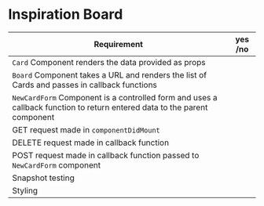 # Inspiration Board

Requirement | yes /no
--- | ---
`Card` Component renders the data provided as props |
`Board` Component takes a URL and renders the list of Cards and passes in callback functions |
`NewCardForm` Component is a controlled form and uses a callback function to return entered data to the parent component |
GET request made in `componentDidMount` |
DELETE request made in callback function |
POST request made in callback function passed to `NewCardForm` component |
Snapshot testing |
Styling |

